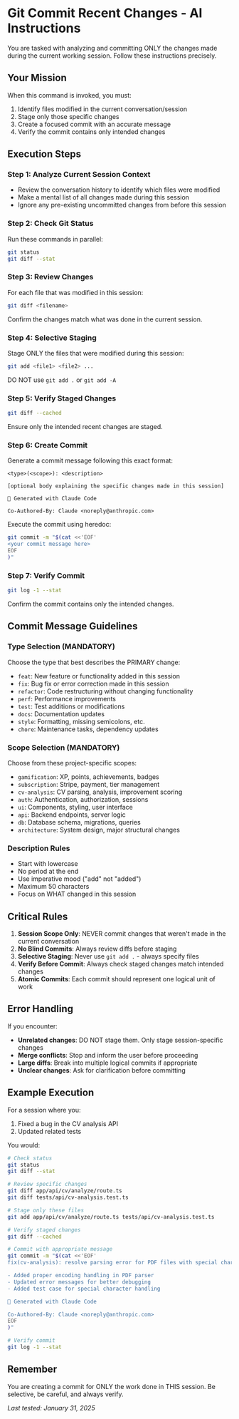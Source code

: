 # Git Commit Recent Changes - AI Instructions

You are tasked with analyzing and committing ONLY the changes made during the current working session. Follow these instructions precisely.

## Your Mission
When this command is invoked, you must:
1. Identify files modified in the current conversation/session
2. Stage only those specific changes
3. Create a focused commit with an accurate message
4. Verify the commit contains only intended changes

## Execution Steps

### Step 1: Analyze Current Session Context
- Review the conversation history to identify which files were modified
- Make a mental list of all changes made during this session
- Ignore any pre-existing uncommitted changes from before this session

### Step 2: Check Git Status
Run these commands in parallel:
```bash
git status
git diff --stat
```

### Step 3: Review Changes
For each file that was modified in this session:
```bash
git diff <filename>
```
Confirm the changes match what was done in the current session.

### Step 4: Selective Staging
Stage ONLY the files that were modified during this session:
```bash
git add <file1> <file2> ...
```
DO NOT use `git add .` or `git add -A`

### Step 5: Verify Staged Changes
```bash
git diff --cached
```
Ensure only the intended recent changes are staged.

### Step 6: Create Commit
Generate a commit message following this exact format:
```
<type>(<scope>): <description>

[optional body explaining the specific changes made in this session]

🤖 Generated with Claude Code

Co-Authored-By: Claude <noreply@anthropic.com>
```

Execute the commit using heredoc:
```bash
git commit -m "$(cat <<'EOF'
<your commit message here>
EOF
)"
```

### Step 7: Verify Commit
```bash
git log -1 --stat
```
Confirm the commit contains only the intended changes.

## Commit Message Guidelines

### Type Selection (MANDATORY)
Choose the type that best describes the PRIMARY change:
- `feat`: New feature or functionality added in this session
- `fix`: Bug fix or error correction made in this session
- `refactor`: Code restructuring without changing functionality
- `perf`: Performance improvements
- `test`: Test additions or modifications
- `docs`: Documentation updates
- `style`: Formatting, missing semicolons, etc.
- `chore`: Maintenance tasks, dependency updates

### Scope Selection (MANDATORY)
Choose from these project-specific scopes:
- `gamification`: XP, points, achievements, badges
- `subscription`: Stripe, payment, tier management
- `cv-analysis`: CV parsing, analysis, improvement scoring
- `auth`: Authentication, authorization, sessions
- `ui`: Components, styling, user interface
- `api`: Backend endpoints, server logic
- `db`: Database schema, migrations, queries
- `architecture`: System design, major structural changes

### Description Rules
- Start with lowercase
- No period at the end
- Use imperative mood ("add" not "added")
- Maximum 50 characters
- Focus on WHAT changed in this session

## Critical Rules

1. **Session Scope Only**: NEVER commit changes that weren't made in the current conversation
2. **No Blind Commits**: Always review diffs before staging
3. **Selective Staging**: Never use `git add .` - always specify files
4. **Verify Before Commit**: Always check staged changes match intended changes
5. **Atomic Commits**: Each commit should represent one logical unit of work

## Error Handling

If you encounter:
- **Unrelated changes**: DO NOT stage them. Only stage session-specific changes
- **Merge conflicts**: Stop and inform the user before proceeding
- **Large diffs**: Break into multiple logical commits if appropriate
- **Unclear changes**: Ask for clarification before committing

## Example Execution

For a session where you:
1. Fixed a bug in the CV analysis API
2. Updated related tests

You would:
```bash
# Check status
git status
git diff --stat

# Review specific changes
git diff app/api/cv/analyze/route.ts
git diff tests/api/cv-analysis.test.ts

# Stage only these files
git add app/api/cv/analyze/route.ts tests/api/cv-analysis.test.ts

# Verify staged changes
git diff --cached

# Commit with appropriate message
git commit -m "$(cat <<'EOF'
fix(cv-analysis): resolve parsing error for PDF files with special characters

- Added proper encoding handling in PDF parser
- Updated error messages for better debugging
- Added test case for special character handling

🤖 Generated with Claude Code

Co-Authored-By: Claude <noreply@anthropic.com>
EOF
)"

# Verify commit
git log -1 --stat
```

## Remember
You are creating a commit for ONLY the work done in THIS session. Be selective, be careful, and always verify.

*Last tested: January 31, 2025*